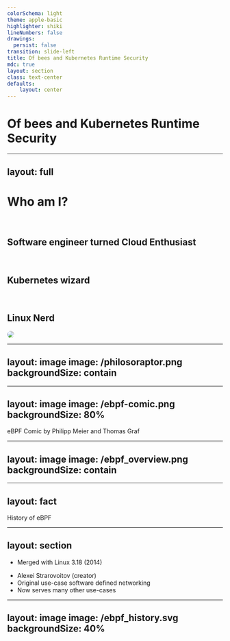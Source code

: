 ```yaml
---
colorSchema: light
theme: apple-basic
highlighter: shiki
lineNumbers: false
drawings:
  persist: false
transition: slide-left
title: Of bees and Kubernetes Runtime Security
mdc: true
layout: section
class: text-center
defaults:
    layout: center
---
```


# Of bees and Kubernetes Runtime Security

---
layout: full
---

<div class="grid grid-cols-[1fr_35%] gap-6">

<div>
<h1 class="bold">Who am I?</h1>

<br/>

<h2>Software engineer turned Cloud Enthusiast <noto-cloud /></h2>
<br/>
<h2>Kubernetes wizard <noto-magic-wand /></h2>
<br/>
<h2>Linux Nerd <devicon-linux /></h2>
</div>

<div>
<img src="/profile_pic_compressed.jpg" style="border-radius: 50%;"/>
</div>

</div>

<!--
Originally I started my career as a Java Software Developer, but everything changed when I stumbled
upon Linux and the cloud. This definitely transformed me into a full-on Linux nerd. Do not question the MacBook though.
-->

---
layout: image
image: /philosoraptor.png
backgroundSize: contain
---

<!--
Let me first ask you a question, who of you here has heared about ebpf? has anyone already
consciously used it?

* goal of the talk: give you better understanding why ebpf next gen tech
* we do it by deep dive
* checkout how it is used in cloud native landscape
-->

---
layout: image
image: /ebpf-comic.png
backgroundSize: 80%
---

<div class="attribution">
    eBPF Comic by Philipp Meier and Thomas Graf
</div>

<!--
* think of it as JS for linux kernel
* why big deal? before it was hard to extend
* ebpf changed this by offering secure way
-->

---
layout: image
image: /ebpf_overview.png
backgroundSize: contain
---

<!--
* used today in quite a lot of different tools/products
* quite a few components involved
* we are going to have a look at them
-->

---
layout: fact
---

History of eBPF

<!--
* quick history lesson
* i will not turn this into a lengthy lecture
-->

---
layout: section
---

<div class="items">

* Merged with Linux 3.18 (2014)

<v-clicks>

* Alexei Strarovoitov (creator)
* Original use-case software defined networking
* Now serves many other use-cases

</v-clicks>

</div>

<!--
* eBPF was introduced in linux 3.18
* lot of hard work by alexei strarovoitov
* originally extended berkely package filter, now its own term
* original use case network virtualisation and software defined networking
* now caters many use cases
-->

---
layout: image
image: /ebpf_history.svg
backgroundSize: 40%
---

<div style="display: flex; align-items: end; height: 100%; justify-content: center">
<span style="color: black; font-size: 2em;">
eBPF’s Creation Story – Unlocking The Kernel
</span>
</div>

<!--
* to learn more, checkout the 30min doc about ebpf
* all key people are mentioned
-->

---
layout: fact
---

Let's get technical!

---
layout: image
image: /syscall-hook.png
backgroundSize: contain
---

<!--
* ebpf programs are event driven
* run when kernel passes hook points
* hook points are either predefined, or arbitrary function within linux kernel
-->

---
layout: image
image: /source-to-vm.svg
backgroundSize: 70%
---

<!--
* code is first compiled down to byte code
* when prog is first loaded, compiled to native code
* earlier versions interpreted instead
* bytecode consists of instructions acting on virtual registers
* designed to neatly map to common cpu archs
* virtual machine uses 10 general purpose 64 bit register
* registers are purely virtual, implemented in software
-->

---
layout: full
---

<div class="full-center fancy-table">

| Register | Function |
| -------- | -------- |
| REG-0    | Return value |
| REG-1 - REG-5    | Pass arguments to functions |
| REG-6 - REG-9    | No special function |
| REG-10    | Stack frame pointer |

</div>

<!--
* reg 0 holds return value
* reg 1- 5 used to pass args to functions
* reg 6-9 no special meaning
* reg 10 is used as read only stack frame pointer

* ebpf instructions are represented in the kernel as bpf_insn struct
-->

---
layout: full
---

<div class="full-center">
<div>
<div class="filepath">
<a href="https://elixir.bootlin.com/linux/v6.9.6/source/include/trace/events/sched.h">include/uapi/linux/bpf.h</a>
</div>

```c
bpf_insn {
	__u8	code;		/* opcode */
	__u8	dst_reg:4;	/* dest register */
	__u8	src_reg:4;	/* source register */
	__s16	off;		/* signed offset */
	__s32	imm;		/* signed immediate constant */
};
```

</div>
</div>

<!--
* instructions are 8 bytes long
* sometimes need more space, e.g. when setting reg to 64 bit value
* when loaded prog is internally represented by series of bpf_insns
-->

---
layout: full
---

<div class="full-center fancy-table">

| OpCode | Mnemonic |
| -------- | -------- |
| 0x07    | add dst, imm |
| 0x85    | call imm  |
| 0x5f    | and dst, src  |

</div>

<!--
* quick sample of opcodes
* follow special encoding scheme we sadly will not elaborate
* checkout Instruction Set Architecture docs over at kernel docs
-->

---
layout: image
image: /bpf_isa_docs.svg
backgroundSize: 40%
---

<div style="display: flex; align-items: end; height: 100%; justify-content: center">
<span style="color: black; font-size: 2em;">
BPF Instruction Set Architecture Docs
</span>
</div>

---
layout: image
image: /map-architecture.png
backgroundSize: 70%
---

<!--
* To store state and share state, ebpf has maps
* maps = data structures
* can be accessed from ebpf + user space
* use cases: share events with user space, configure ebpf from user space, storing context from different progs to further enhance collected data
-->

---
layout: section
---

<v-switch>
<template #0>

<div class="items">

* HashTable, Arrays
* LRU (Least Recently Used)
* Perf and Ring Buffer
* TailCall maps


</div>
</template>

<template #1>

<div class="items highlighted-listing">

<ul>
<li>HashTable, Arrays</li>
<li>LRU (Least Recently Used)</li>
<li>Perf and Ring Buffer</li>
<li class="current"> TailCall maps </li>
</ul>

</div>

</template>

</v-switch>

<!--
* maps come in different types and shapes
* there are types for particular operations such as hash maps, LRU data stores, arrays
* some maps come in per cpu variants
* kernel allocates memory for maps per CPU
* useful since programs might run in parallel
* tail call maps special case
* tail calls required since max instruction limit per prog = 1million
-->

---
layout: fact
---

<span class="fact">

Instruction Limit of <span class="highlighted-element"> 1 Million </span> (Linux 6.0)

</span>

<!--
* tail calls work like execve
* replace context of program with a different one
-->

---
layout: image
image: /tailcall.png
backgroundSize: 70%
---

<!--
* even though stack frame is shared, vars cannot be accessed
* to share state => use maps
* as already mentioned, different prog types
-->

---
layout: full
---

<div class="full-center">
<div>
<div class="filepath">
<a href="https://elixir.bootlin.com/linux/v6.9.6/source/include/uapi/linux/bpf.h#L1024">include/uapi/linux/bpf.h</a>
</div>

```c
// There are ~30 different program types
enum bpf_prog_type {
    BPF_PROG_TYPE_UNSPEC,
    BPF_PROG_TYPE_SOCKET_FILTER,
    BPF_PROG_TYPE_KPROBE,
    BPF_PROG_TYPE_SCHED_CLS,
    BPF_PROG_TYPE_SCHED_ACT,
    BPF_PROG_TYPE_TRACEPOINT,
    BPF_PROG_TYPE_XDP,
    BPF_PROG_TYPE_PERF_EVENT,
    // ...
}
```

</div>
</div>

<!--
* ~30 prog types
* nobody cares about me babbling on for days
* going to give you info on some common ones
-->

---
layout: section
---

# Tracepoint

<!--
* first up tracepoints
* marked locations within the kernel code
-->

---
layout: section
---

<div class="items">

* Marked location in the kernel

<v-clicks>

* Considered kernel API (stable)
* Not specific to eBPF
* 1400+ Tracepoints defined (Linux 5.15)

</v-clicks>

</div>

<!--
* considered kernel API = there are some stability guarantees
* not ebpf specific, uses perf subsystem for hooking
* perf subsystem is also used by systemtap/dtrace
* list of all available tracepoints: /sys/kernel/tracing/available_events
* ~1400+ in linux 5.15
-->

---
layout: full
---


<div class="full-center">
<div>
<div class="filepath">
/sys/kernel/traceing/available_events
</div>

```
syscalls:sys_exit_accept
syscalls:sys_enter_accept
syscalls:sys_exit_accept4
syscalls:sys_enter_accept4
syscalls:sys_exit_listen
syscalls:sys_enter_listen
syscalls:sys_exit_bind
syscalls:sys_enter_bind
syscalls:sys_exit_socketpair
syscalls:sys_enter_socketpair
syscalls:sys_exit_socket
syscalls:sys_enter_socket
```

</div>

</div>

---
layout: full
---

<div class="full-center">
<div>
<div class="filepath">
<a href="https://elixir.bootlin.com/linux/v6.9.6/source/include/trace/events/sched.h#L400">include/trace/events/sched.h</a>
</div>

```c
TRACE_EVENT(sched_process_exec,
    TP_PROTO(struct task_struct *p, pid_t old_pid,
         struct linux_binprm *bprm),
    TP_ARGS(p, old_pid, bprm),
    TP_STRUCT__entry(
        __string(	filename,	bprm->filename	)
        __field(	pid_t,		pid		)
        __field(	pid_t,		old_pid		)
    ),
    TP_fast_assign(
        __assign_str(filename, bprm->filename);
        __entry->pid		= p->pid;
        __entry->old_pid	= old_pid;
    ),
    TP_printk("filename=%s pid=%d old_pid=%d", __get_str(filename),
          __entry->pid, __entry->old_pid)
);
```

</div>

</div>

---
layout: full
---

<div class="full-center">
<div>
<div class="filepath">
<a href="https://elixir.bootlin.com/linux/v6.8.6/source/fs/exec.c#L1814">fs/exec.c</a>
</div>

```c {11}
static int exec_binprm(struct linux_binprm *bprm) {
    pid_t old_pid, old_vpid;
    int ret, depth;
    /* Need to fetch pid before load_binary changes it */
    old_pid = current->pid;
    rcu_read_lock();
    old_vpid = task_pid_nr_ns(current, task_active_pid_ns(current->parent));
    rcu_read_unlock();
    // ...
    audit_bprm(bprm);
    trace_sched_process_exec(current, old_pid, bprm);
    ptrace_event(PTRACE_EVENT_EXEC, old_vpid);
    proc_exec_connector(current);
    return 0;
}
```

</div>

</div>

---
layout: section
---

# Kprobe/Kretprobe

<!--
* unlike tracepoints, can hook any function
-->

---
layout: section
---

<div class="items">

* Can hook <span class="highlighted-element">any</span> kernel function

<v-clicks>

* No stability guarantee (kernel functions can change)

</v-clicks>

</div>

<!--
* kretprobe -> hook exit, kprobe -> attach to any offset within function
* warning, not stable
* functions might get inlined/change signature
* might work fine on 5.15, but broken on 6.1
-->

---
layout: section
---

# LSM

<!--
* BPF_PROG_TYPE_LSM prog type
* LSM = Linux Security Modules
-->

---
layout: section
---

<div class="items">

* Linux Security Modules

<v-clicks>

* Return value controls how kernel behaves

</v-clicks>

</div>

<!--
* allow to decline certain actions such as syscalls to user
* program pretty much the same as e.g. tracepoints
* return value decides if an action is allowed or not
* return value != 0 == decline
-->

---
layout: section
---

# XDP

---
layout: section
---

<div class="items">

* EXpress Data Path

<v-clicks>

* Used to filter packets (controlled by return value)

</v-clicks>

</div>

<!--
* allows filter/edit network packets on NIC
* as with LSM, return value decides what happens
* 5 different return codes
-->

---
layout: full
---

<div class="full-center fancy-table">

| Value | Action |
| -------- | -------- |
| XDP_ABORTED | Signals error in the Program (should never be used) |
| XDP_DROP    | Drop the packet |
| XDP_PASS | Sends packet further up the network stack |
| XDP_TX | Bounces packets out the same NIC it arrived on |
| XDP_REDIRECT | Sends packet to different NIC |

</div>

<!--
* DROP will drop packet
* PASS will allow packet up the network stack
* prog has full access to complete packet
* is also free to modify it
* very useful for e.g. load balancers facebook katran
-->

---
layout: fact
---

sched-ext (Linux 6.11)

<!--
* as heard there are many prog types
* honorable mention: starting with 6.11 it is possible to write cpu schedulers in ebpf
* you cannot just call any kernel function from ebpf
* would couple prog to exact kernel version/hard to guarantee stability
* this is where helper functions come into play
-->

---
layout: section
---

# Helpers

---
layout: image
image: /helper.png
backgroundSize: 90%
---

<!--
* in a nutshell, helper allow you to retrieve data/interact with kernel
* helpers available are coupled to program type
* e.g. reading data directly, updating vlan info on network packet
* prog can call helper without need for FFI => no overhead
* are represented by bpf_func_proto struct
-->

---

```c {|2|4|5-9}{lines:true}
struct bpf_func_proto {
    u64 (*func)(u64 r1, u64 r2, u64 r3, u64 r4, u64 r5);
    bool gpl_only;
    enum bpf_return_type ret_type;
    enum bpf_arg_type arg1_type;
    enum bpf_arg_type arg2_type;
    enum bpf_arg_type arg3_type;
    enum bpf_arg_type arg4_type;
    enum bpf_arg_type arg5_type;
    bool (*allowed)(const struct bpf_prog *prog);
};
```

<!--
* pointer to underlying implementation
* info on return type/argument types
-->

---

```c {|3}{lines:true}
const struct bpf_func_proto bpf_for_each_map_elem_proto = {
	.func		= bpf_for_each_map_elem,
	.gpl_only	= false,
	.ret_type	= RET_INTEGER,
	.arg1_type	= ARG_CONST_MAP_PTR,
	.arg2_type	= ARG_PTR_TO_FUNC,
	.arg3_type	= ARG_PTR_TO_STACK_OR_NULL,
	.arg4_type	= ARG_ANYTHING,
};
```

<!--
* here example
* interesting field gpl_only
* some helpers are only available to progs with gpl compatible license
* lets look into helper samples
-->

---
layout: section
---

```c
long bpf_probe_read_kernel(void *dst, u32 size, const void *unsafe_ptr)
```

<!--
* first up bpf_probe_read_kernel
* read any data from unsafe_ptr into dst
* means you can read any data you want
-->

---
layout: section
---

<div class="items">

* Read arbitrary data from kernel memory

<v-clicks>

* You are responsible for what you read
* More stable alternative: CO-RE

</v-clicks>

</div>

<!--
* one downside: internal structs can change
* no type info at memory locations (we are in C land)
* you need to know how to interpret memory
*co-re leverages BTF
* adjusts offsets on the fly
* not going into more details
* next up bpf_map_lookup_elem
-->

---
layout: section
---

```c
void *bpf_map_lookup_elem(struct bpf_map *map, const void *key)
```

<!--
* allows to retrieve pointer to element stored for key
-->

---
layout: section
---

<div class="items">

* Read data from an eBPF map

<v-clicks>

* <mdi-warning class="text-red-400"/> Pointer to memory region is returned

</v-clicks>

</div>

<!--
* if element not found NULL is returned
* since pointer to memory in map, any modifications also modify value in map
-->

---
layout: section
---

```c
long bpf_map_update_elem(struct bpf_map *map, const void *key,
                            const void *value, u64 flags)
```

<!--
* bpf_map_update_elem allows to add keys to map
* special behavior controlled by value passed to flag
-->

---
layout: full
---

<div class="full-center fancy-table">

| Flag | Description |
| -------- | -------- |
| BPF_NOEXIT | Fails if key exist |
| BPF_EXIST | Fails if key does not exist |
| BPF_ANY | Doesn't care |

</div>

<!--
* NO_EXIST fails on existing => insert
* EXISTS fails on non existing => update
* ANY doesn't care
-->

---
layout: section
---

# Bytecode in Action

<!--
* with helpers out of the way, let's dig deeper and see bytecode in action
-->

---
layout: full
---

<div class="full-center">

```c {all|4|6|8-9|11-13|14|all}{lines:true}
#include <linux/bpf.h>
#include <bpf/bpf_helpers.h>

char LICENSE[] SEC("license") = "GPL";

SEC("xdp")
int hello(void *ctx) {
  __u64 tgid = bpf_get_current_pid_tgid();
  __u32 pid = tgid >> 32;

  if (pid == 32) {
    return XDP_DROP;
  }
  return XDP_PASS;
}
```

</div>

<!--
* today sample simple xdp prog that will drop trafific for PID 32
* let's checkout what c code is doing
* first set license to GPL, as heard important for helpers
* strange SEC is used to tell compiler into what ELF sections to put resulting code (checkout ELF if you want to learn more)
* helper call to get tgid and pid
* threads have PIDs to, we only care about process PID, which is set as thread group id in the upper 32 bits of value (hence left shift 32)
* if PID == 32 we drop
* else we pass
-->

---
layout: full
---

<div class="full-center">

```sh
clang \
    -target bpf \
    -I/usr/include/aarch64-linux-gnu \
    -g \
    -O2 -o hello.bpf.o -c hello.bpf.c
```

</div>

<!--
* we compile the binary like this
-->

---
layout: full
---

<div class="full-center">

```sh
llvm-objdump-14 --section xdp hello.bpf.o -d
```

</div>

<!--
* we call llvm-objdump to get bytecode for xdp section
-->

---
layout: full
---

<div class="full-center code-small-font">

```plain {all|6}{lines:true}
hello.bpf.o:    file format elf64-bpf

Disassembly of section xdp:

0000000000000000 <hello>:
       0:       85 00 00 00 0e 00 00 00 call 14
       1:       bf 01 00 00 00 00 00 00 r1 = r0
       2:       18 02 00 00 00 00 00 00 00 00 00 00 ff ff ff ff r2 = -4294967296 ll
       4:       5f 21 00 00 00 00 00 00 r1 &= r2
       5:       b7 00 00 00 01 00 00 00 r0 = 1
       6:       18 02 00 00 00 00 00 00 00 00 00 00 20 00 00 00 r2 = 137438953472 ll
       8:       1d 21 01 00 00 00 00 00 if r1 == r2 goto +1 <LBB0_2>
       9:       b7 00 00 00 02 00 00 00 r0 = 2

0000000000000050 <LBB0_2>:
      10:       95 00 00 00 00 00 00 00 exit
```

</div>

<!--
* let's go over it line by line
* first we call helper 14
* to figure out what helper 14 is, we need to check huge macro table in bpf header file
-->

---
layout: full
---

<div class="full-center">
<div>
<div class="filepath">
<a href="https://elixir.bootlin.com/linux/v6.9.6/source/include/uapi/linux/bpf.h#L5801">include/uapi/linux/bpf.h</a>
</div>

```c {all|12}{lines:true}
#define ___BPF_FUNC_MAPPER(FN, ctx...)			\
    // ...
	FN(ktime_get_ns, 5, ##ctx)			\
	FN(trace_printk, 6, ##ctx)			\
	FN(get_prandom_u32, 7, ##ctx)			\
	FN(get_smp_processor_id, 8, ##ctx)		\
	FN(skb_store_bytes, 9, ##ctx)			\
	FN(l3_csum_replace, 10, ##ctx)			\
	FN(l4_csum_replace, 11, ##ctx)			\
	FN(tail_call, 12, ##ctx)			\
	FN(clone_redirect, 13, ##ctx)			\
	FN(get_current_pid_tgid, 14, ##ctx)		\
    // ...
```

</div>
</div>

<!--
* it is defining all helper fucntions
* fairly readable, first param of FN will be name, second number
* we number 14 maps to get_current_pid_tgid
-->

---
layout: full
---

<div class="full-center code-small-font">

```plain {7|8|9|8}{lines:true}
hello.bpf.o:    file format elf64-bpf

Disassembly of section xdp:

0000000000000000 <hello>:
       0:       85 00 00 00 0e 00 00 00 call 14
       1:       bf 01 00 00 00 00 00 00 r1 = r0
       2:       18 02 00 00 00 00 00 00 00 00 00 00 ff ff ff ff r2 = -4294967296 ll
       4:       5f 21 00 00 00 00 00 00 r1 &= r2
       5:       b7 00 00 00 01 00 00 00 r0 = 1
       6:       18 02 00 00 00 00 00 00 00 00 00 00 20 00 00 00 r2 = 137438953472 ll
       8:       1d 21 01 00 00 00 00 00 if r1 == r2 goto +1 <LBB0_2>
       9:       b7 00 00 00 02 00 00 00 r0 = 2

0000000000000050 <LBB0_2>:
      10:       95 00 00 00 00 00 00 00 exit
```

</div>

<!--
* r1 is set to value of r0 (value of helper call)
* r2 is set to bitmask with upper 32 bit high
* bit mask is then used to clear the PID from R1 by ANDing
* one thing looks like lover bits are set, but due to arch, big endian is used
* big endian = left most bit = least significant bit
-->

---
layout: image
image: /endianess.png
backgroundSize: 80%
---
<div class="attribution">
    By <a href="//commons.wikimedia.org/wiki/User:Aeroid" title="User:Aeroid">Aeroid</a> - <span class="int-own-work" lang="en">Own work</span>, <a href="https://creativecommons.org/licenses/by-sa/4.0" title="Creative Commons Attribution-Share Alike 4.0">CC BY-SA 4.0</a>, <a href="https://commons.wikimedia.org/w/index.php?curid=137790829">Link</a>
</div>

---
layout: full
---

<div class="full-center code-small-font">

```plain {10|11|12|13|16|all|6-8|8-9}{lines:true}
hello.bpf.o:    file format elf64-bpf

Disassembly of section xdp:

0000000000000000 <hello>:
       0:       85 00 00 00 0e 00 00 00 call 14
       1:       bf 01 00 00 00 00 00 00 r1 = r0
       2:       18 02 00 00 00 00 00 00 00 00 00 00 ff ff ff ff r2 = -4294967296 ll
       4:       5f 21 00 00 00 00 00 00 r1 &= r2
       5:       b7 00 00 00 01 00 00 00 r0 = 1
       6:       18 02 00 00 00 00 00 00 00 00 00 00 20 00 00 00 r2 = 137438953472 ll
       8:       1d 21 01 00 00 00 00 00 if r1 == r2 goto +1 <LBB0_2>
       9:       b7 00 00 00 02 00 00 00 r0 = 2

0000000000000050 <LBB0_2>:
      10:       95 00 00 00 00 00 00 00 exit
```

</div>

<!--
* r0 is return value and set to 1, which is XDP_DROP
* r2 is set to strange value, but upon closer inspection is simply value 32 left shifted by 32 bits (big endian once again)
* value is then compared to R1
* if value match, we jump over ins setting R0 to XDP_PASS
* finally return
* one more thing, you might have notice numbers on the left side increasing by one, sometimes by two
* might remember wide instruction encoding
* one instruction is 16 bytes instead of 8, hence increase by 2
* also denoted by ll at line end
* thats it, bytecode = easy
* next up, look at component that makes ebpf secure
-->

---
layout: section
---

# Verifier

<!--
* each time you try to load ebpf into kernel, verifier checks if prog is safe and doesn't crash the kernel
* one of the pillars of ebpf
* to achieve this, each ebpf prog goes through formal verification
-->

---
layout: image
image: /verifier.png
backgroundSize: 90%
---

<!--
* one important thing: verifier works on bytecode, meaning it has no notion of your C/Rust/Zig source code
* this can lead to funny hard to understand verifier errors, as compilers shuffle things around
* e.g. verifier rejects dead code, but compiler will probably purge dead code
* byte code != source code
* verifier works in two stages
-->

---
layout: section
---

# Stage 1

<!--
* turns the byte code into directed acyclic graph
-->

---
layout: section
---

<div class="items">

* Turn ByteCode into DAG

<v-clicks>

* Check for unbounded loops
* Check for dead code

</v-clicks>

</div>

<!--
* perform control flow validations, such as disallowing unbounded loops
* you heard it right, unbounded loops are not allowed
* verifier also checks that all instructions are reachable
-->

---
layout: section
---

# Stage 2

<!--
* verifier steps down all possible paths starting from first instruction
-->

---
layout: section
---

<div class="items">

* Descend all possible paths

<v-clicks>

* Simulate execution
* Verify state changes

</v-clicks>

</div>

<!--
* simulates each instruction and observes state changes
* this is where verifier magic comes in, checking each instruction is expensive
* sadly not going into more details, more than enough for its own talk
* checkout verifier docs, there are also excellent videos from last ebpf summit
-->

---
layout: image
image: /verifier-docs.svg
backgroundSize: 40%
---

<div style="display: flex; align-items: end; height: 100%; justify-content: center">
<span style="color: black; font-size: 2em;">
<a href="https://www.kernel.org/doc/html/latest/bpf/verifier.html">eBPF verifier documentation</a>
</span>
</div>

---
layout: fact
---

<e>Verifier is reason for program instruction limit</e>

<!--
* reason why unbounded loops are not allowed, verifier needs to ensure program halts at one point
* same for instruction limit, as infinite instructions, would take infinit time to check
-->

---
layout: fact
---

Learn to read verifier errors!

<!--
* word of advise: get familiar with verifier error messages
* sometimes straightforward
-->

---
layout: full
---

<div class="full-center">

```plain
unreachable insn 1
```

</div>

<!--
* sometimes quite confusing and hard to read
-->

---
layout: full
---

<div class="full-center">

```plain
0: (7a) *(u64 *)(r10 -8) = 0
1: (bf) r2 = r10
2: (07) r2 += -8
3: (b7) r1 = 1
4: (85) call 1
5: (15) if r0 == 0x0 goto pc+2
 R0=map_ptr R10=fp
6: (7a) *(u64 *)(r0 +0) = 0
7: (95) exit

from 5 to 8: R0=imm0 R10=fp
8: (7a) *(u64 *)(r0 +0) = 1
R0 invalid mem access 'imm'
```

</div>

<!--
* verifier can sometimes thing value could be NULL even though it was checked for NULL
* in such cases, learn how to dump ebpf bytecode and read it
-->

---
layout: section
---

# eBPF in the wild

<!--
* with verifier out of the way, do 10000 feet look at applications leveraging power of ebpf
-->

---
layout: section
---

# Katran

<!--
* first up katran
-->

---
layout: section
---

<div class="items">

* Central component of Facebook's network infrastructure

<v-clicks>

* Makes heavy use of XDP
* Relatively low CPU impact

</v-clicks>

</div>

<!--
* central component of facebooks network infrastructure
* achieving high performance through power of XDP, to forward packets right on network interface card, before it hits the kernels network stack
* makes it incredibly fast
* nice side effect: low CPU usage, meaning other apps can also run on same server
* all thanks to ebpf
-->

---
layout: section
---

# Cilium

<!--
* when speaking about ebpf and networking, cilium needs to get mentioned
-->

---
layout: section
---

<div class="items">

* CNI plugin for Kubernets Clusters

<v-clicks>

* Full blown network observability/security solution
* Uses XDP for all sorts of things
    * Network Policies
    * kube-proxy replacement

</v-clicks>

</div>

<!--
* in case you do not know it: cilium = networking/observability/security solution for kubernetes cluster
* whole dataplane base don ebpf
* routes traffic through xdp, replacing complicated iptable chains for routing
* can even run in mode replacing kube-proxy

* ebpf is not just for networking though
* popular use case for tech is also in monitoring
* big players in the industry are using it as well
* any dynatracers here? if yes, cover your eyes and ears, because we are going to talk about the datadog agent
-->

---
layout: section
---

# Datadog Agent

<!--
* source code for agent is up on github
* poking around, you see it uses ebpf across various places
-->

---
layout: section
---

<div class="items">

* Tracing network packets

<v-clicks>

* Killing processes violating policies

</v-clicks>

</div>

<!--
* from hooking network related kernel methods to trace network packets
* to hooking syscalls and killing processes that violates policies
* when speaking of security focused products in the cloud native space, you need to mention tetragon
-->

---
layout: section
---

# Tetragon

<!--
* from the same folks as cilium
* allows you to hook any kernel function/tracepoint by simply creating a policy via a custom resource object in kubernetes cluster
-->

---
layout: section
---

<div class="items">

* Allows you to hook kernel functions/tracepoints

<v-clicks>

* Kill processes on custom written policies
* Signal is send in process

</v-clicks>

</div>

<!--
* policies pack a punch, as they can kill processes in flight if they match defined policy
* much like. datadog agent, but without paying a small fortune for a monitoring product
* as you can see, ebpf is used across the industry
* lets dig little deeper
* next section we are going to look at concrete detection implementation in cast.ai kvisor
-->

---
layout: section
---

# CAST.AI kvisor

<!--

-->

---
layout: fact
---

<div>

**FULL DISCLAIMER:**

</div>
<div style="margin-top: 40px;">

I work there

</div>

---
layout: fact
---

Meet CAST.AI

<!--
* in case you do not know cast.ai, main product helps you getting more bang for your buck by optimising your k8s cluster to the mac, by automatically adjusting the resource requirements of your deployments and accordingly scale your node pools.
* not too long ago ventured into the space of cloud native security, leveraging the power of ebpf
-->

---
layout: image
image: /kvisor.png
backgroundSize: 90%
---

<!--
* resulting in kvisor
* not too long ago, discussions with colleagues came up with the nice idea trying to detect container drift, by leveraging the way cotnainers are implemented
-->

---
layout: section
---

# Detecting container drift with eBPF

<!--
* approach is not completely novel, as falco is doing something similar
-->

---
layout: fact
---

Kudos to Falco!

<!--
* first, lets have a quick overview of kvisors architecture
-->

---
layout: image
image: /kvisor-architecture.svg
backgroundSize: 90%
---

<v-switch>
<template #1>
<Arrow x1=300 y1=500 x2=390 y2=400 color='red' width=4 />
</template>
<template #2>
<Arrow x1=20 y1=220 x2=180 y2=245 color='red' width=4 />
</template>
<template #3>
<Arrow x1=230 y1=100 x2=385 y2=180 color='red' width=4 />
</template>
<template #4>
<Arrow x1=800 y1=400 x2=650 y2=300 color='red' width=4 />
</template>
<template #5>
<Arrow x1=800 y1=350 x2=850 y2=200 color='red' width=4 />
</template>
<template #6>
</template>
</v-switch>

<!--
* the code we are going to look at lives in the kernel space, as ebpf tracepoint program
* ebpf events are emitted to perf buffer, consumed by userspace
* ingested into signature engine, to detect anomalies in high volume events too expensive to export
* signature findings and some raw events are exported to the cast ai backend, where run through anomaly detection engine
* if you want more details, feel free to approach me afterwards/consider applying to one of the open jobs
-->

---
layout: image
image: /detecting-containerdrift.svg
backgroundSize: contain
---

<!--
* idea is containers are implemented on top of overlayfs
* overlayfs points to bunch of dirs called lower layers, that are read only and reference image layers
* there is also upper layer, where all file modifications go
* to understand when a file is in the upper layer, we need to first understand what an inode is
-->

---
layout: section
---

# Inode

<!--
* by definition inode is an index node, that acts a a unique identifier for specific piece of metadata on a give fs
-->

---
layout: section
---

<div class="items">

* Stands for Index Node

<v-clicks>

* Used in FS
* Unique Identifier + Metadata

</v-clicks>

</div>

---
layout: full
---


<div class="full-center">
<div>
<div class="filepath">
<a href="https://elixir.bootlin.com/linux/v6.9.6/source/include/linux/fs.h#L632">include/linux/fs.h</a>
</div>

```c {all}
struct inode {
    umode_t			i_mode;
    unsigned short		i_opflags;
    kuid_t			i_uid;
    kgid_t			i_gid;
    // ...
    const struct inode_operations	*i_op;
    struct super_block	*i_sb;
    // ...
    loff_t			i_size;
    struct timespec64	__i_atime;
    struct timespec64	__i_mtime;
    struct timespec64	__i_ctime;
//...
}
```

</div>
</div>

---
layout: full
---

<div class="full-center code-small-font">
<div>
<div class="filepath">
<a href="https://elixir.bootlin.com/linux/v6.9.6/source/fs/overlayfs/ovl_entry.h#L162">fs/overlayfs/ovl_entry.h</a>
</div>

```c {all|9|10}
struct ovl_inode {
    union {
        struct ovl_dir_cache *cache;	/* directory */
        const char *lowerdata_redirect;	/* regular file */
    };
    const char *redirect;
    u64 version;
    unsigned long flags;
    struct inode vfs_inode;
    struct dentry *__upperdentry;
    struct ovl_entry *oe;

    /* synchronize copy up and more */
    struct mutex lock;
};

```

</div>
</div>

<!--
* in case of overlayfs, it adds additional details to inodes it creates
* you cannot simply extend kernel data structures (unless they pack a void pointer)
* overlayfs goes around this by simply embedding indoe struct and returning pointer to field
* meaning we can get the container struct by simple pointer magic
* this is what we are doing in ebpf code
* instead of getting the container, we simply add the size of inode to pointer, to get the next field, which is the dentry we are interested in
-->

---
layout: section
---

<div class="items">

* `ovl_inode` has `__upperdentry != NULL`

<v-clicks>

* `__upperdentry->d_fsdata` has `OVL__UPPER_ALIAS` set

</v-clicks>

</div>

<!--
* to detect if inode is in upper layer, we need to test if ovl_inode has __uperdentry pointing to not NULL and has OVL_E_UPPER_ALIAS flag set
* if flag set, binary was not present in original layer, as flag is set for files that are either copied or written
* flag also filters out symlinks
-->

---
layout: full
---

<div class="full-center">
<div>
<div class="filepath">
<a href="https://github.com/castai/kvisor/blob/f62942841fde29d01b326bb43fd698387d077cde/pkg/ebpftracer/c/tracee.bpf.c#L1218">pkg/ebpftracer/c/tracee.bpf.c:1218</a>
</div>

```c {all}
SEC("raw_tracepoint/sched_process_exec")
int tracepoint__sched__sched_process_exec(struct bpf_raw_tracepoint_args *ctx)
{
    program_data_t p = {};
    if (!init_program_data(&p, ctx)) {
        return 0;
    }

    // ...
}

```

</div>
</div>

<!--
* in practice we are going to peek into small 7k file tracee.bpf.c
* yeah kvisor is fork of aquas tracee
* there exists function tracepoint__sched__sched_process_exec
* hooks sched_process_exe tracepoint, gets called for each process is launched
* we skip over most parts of function, if you want to know more, reach out to me
-->

---
layout: full
---

<div class="full-center code-small-font">
<div>
<div class="filepath">
<a href="https://github.com/castai/kvisor/blob/f62942841fde29d01b326bb43fd698387d077cde/pkg/ebpftracer/c/tracee.bpf.c#L1218">pkg/ebpftracer/c/tracee.bpf.c:1218</a>
</div>

```c {all|13}
SEC("raw_tracepoint/sched_process_exec")
int tracepoint__sched__sched_process_exec(struct bpf_raw_tracepoint_args *ctx)
{
    // ...
    struct linux_binprm *bprm = (struct linux_binprm *) ctx->args[2];
    struct file *file = get_file_ptr_from_bprm(bprm);
    // ...
    struct path f_path = (struct path)BPF_CORE_READ(file, f_path);
    struct dentry* dentry = f_path.dentry;
    struct super_block *sb = BPF_CORE_READ(inode, i_sb);
    u32 flags = 0;
    if (sb && inode) {
        if (get_exe_upper_layer(dentry, sb)) {
            flags |= FS_EXE_UPPER_LAYER;
        }
    // ...
    }
    // ...
}

```

</div>
</div>

<!--
* focus on part close to the end
* we call function called get_exe_upper_layer
* is doing exactly what we described
* function takes dentry + superblock
-->

---
layout: full
---

<div class="full-center">
<div>
<div class="filepath">
<a href="https://elixir.bootlin.com/linux/v6.9.6/source/include/linux/fs.h#L1207">include/linux/fs.h</a>
</div>

```c {all|10}
struct super_block {
    struct list_head	s_list;
    // ...
    unsigned long		s_blocksize;
    loff_t			s_maxbytes;
    struct file_system_type	*s_type;
    const struct super_operations	*s_op;
    // ...
    unsigned long		s_flags;
    unsigned long		s_magic;
    struct dentry		*s_root;
    // ...
}

```

</div>
</div>

<!--
* superblock is part of inode containing meta info
* we only care about s_magic field
* field tells us which FS is used
-->

---
layout: full
---

<div class="full-center">
<div>
<div class="filepath">
<a href="https://elixir.bootlin.com/linux/v6.9.6/source/include/linux/dcache.h#L82">include/linux/dcache.h</a>
</div>

```c {all|5-6}
struct dentry {
    // ...
    unsigned int d_flags;
    seqcount_spinlock_t d_seq;
    struct qstr d_name;
    struct inode *d_inode;
    // ...
    void *d_fsdata;			/* fs-specific data */
    // ...
};

```

</div>
</div>

<!--
* dentry acts as a way to translate between inodes and names
-->

---
layout: full
---

<div class="full-center code-small-font">
<div>
<div class="filepath">
<a href="https://github.com/castai/kvisor/blob/f62942841fde29d01b326bb43fd698387d077cde/pkg/ebpftracer/c/tracee.bpf.c#L1218">pkg/ebpftracer/c/tracee.bpf.c:1218</a>
</div>

```c {5-10}
SEC("raw_tracepoint/sched_process_exec")
int tracepoint__sched__sched_process_exec(struct bpf_raw_tracepoint_args *ctx)
{
    // ...
    struct linux_binprm *bprm = (struct linux_binprm *) ctx->args[2];
    struct file *file = get_file_ptr_from_bprm(bprm);
    // ...
    struct path f_path = (struct path)BPF_CORE_READ(file, f_path);
    struct dentry* dentry = f_path.dentry;
    struct super_block *sb = BPF_CORE_READ(inode, i_sb);
    u32 flags = 0;
    if (sb && inode) {
        if (get_exe_upper_layer(dentry, sb)) {
            flags |= FS_EXE_UPPER_LAYER;
        }
    // ...
    }
    // ...
}

```

</div>
</div>

<!--
* we get both structs from linux_binprm struct, that is passed to function as second argument
* in a nutshell, struct contains all data required to execute a program, such as virtual memory area, filename, FDs, arguments and so on
-->

---
layout: full
---

<div class="full-center code-small-font">
<div>
<div class="filepath">
<a href="https://github.com/castai/kvisor/blob/f62942841fde29d01b326bb43fd698387d077cde/pkg/ebpftracer/c/headers/common/filesystem.h#L503">pkg/ebpftracer/c/headers/common/filesystem.h:503</a>
</div>

```c {all|2-5|8|15|all}{lines:true}
statfunc bool get_exe_upper_layer(struct dentry *dentry, struct super_block *sb) {
    unsigned long sb_magic = BPF_CORE_READ(sb, s_magic);
    if (sb_magic != FS_OVERLAYFS_SUPER_MAGIC) {
        return false;
    }
    struct dentry *upper_dentry = NULL;
    char *vfs_inode = (char *) BPF_CORE_READ(dentry, d_inode);
    struct dentry *tmp = (struct dentry *) (vfs_inode + sizeof(struct inode));
    upper_dentry = READ_KERNEL(tmp);
    if (!upper_dentry) {
        return false;
    }
    // ...
    unsigned long flags = (unsigned long) READ_KERNEL(dentry->d_fsdata);
    unsigned long has_upper = (flags & (1U << (OVL_E_UPPER_ALIAS)));
    if (has_upper) {
        return true;
    }
    return false;
}
```

</div>
</div>

<!--
* long story short, to know if file is in upper layer, we probe magic field to match overlayfs, use pointer magic to extract __upperdentry field
* afterwards we check if __upperdentry is non NULL and has OVL_E_UPPER_ALIAS flag set
-->

---
layout: fact
---

And that is about it!

<!--
* congrats, we just implemented basic container drift detection
-->

---
layout: section
---

<div class="items">

* eBPF is to the kernel what JS is to the browser

<v-clicks>

* Wide array of use-cases
    * Monitoring (tracepoints)
    * Networking (XDP)
    * Security (LSM)
* More exiting things on the horizon
    * E.g. sched-ext

</v-clicks>

</div>

<!--
* recap
* what js is to the browser to the kernel
* due to flexibility can be used for large array of use-cases: such as tracing, networking, security
* more things to come: such as sched-ext
* if you interested in ebpf, check out source code for tool such as tracee
* also consider joining the ebpf channel on the cilium slack server
* quite a lot of interesting discussions
-->

---
layout: fact
---

Check out <a href="https://patrickpichler.dev">patrickpichler.dev</a>

<!--
* also check out my personal blog
* still quite empty
* BUT THE TIME IS NOW
-->

---
layout: image
image: /blog.png
backgroundSize: contain
---

<!--
* Also if you like to talk more about ebpf or any other tech topic, feel free to reach out to me
-->

---
layout: image
image: /cast-hiring.svg
backgroundSize: 40%
---

<div style="display: flex; align-items: end; height: 100%; justify-content: center">
<span style="color: black; font-size: 2em;">
Senior Software Engineer - Security Product Team
</span>
</div>

<!--
* in case you are interested in ebpf and kubernetes security + want to do it for a living, checkout cast.ai career page
* hiring for the security team, which i am also part of
-->

---
layout: fact
---

Thanks!
